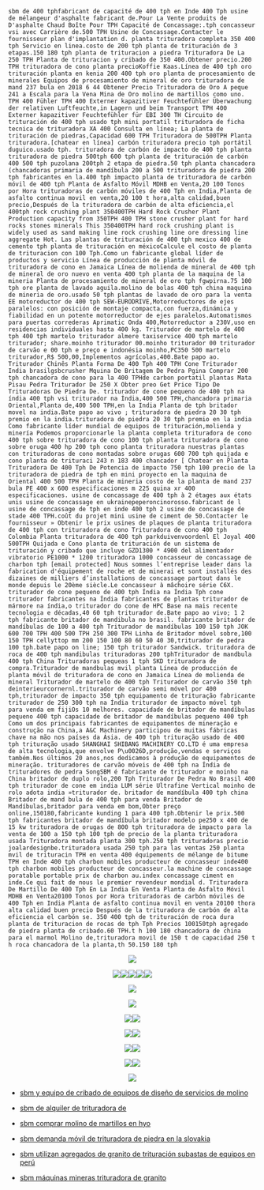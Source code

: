 
```
sbm de 400 tphfabricant de capacité de 400 tph en Inde 400 Tph usine de mélangeur d'asphalte fabricant de.Pour La Vente produits de D'asphalte Chaud Boîte Pour TPH Capacité de Concassage:.tph concasseur vsi avec Carrière de.500 TPH Usine de Concassage.Contacter le fournisseur plan d'implantation d. planta trituradora completa 350 400 tph Servicio en linea.costo de 200 tph planta de trituración de 3 etapas.150 180 tph planta de trituracion a piedra Trituradora De La 250 TPH Planta de trituracion y cribado de 350 400.Obtener precio.200 TPH trituradora de cono planta precioKoffie Kaas.Línea de 400 tph oro trituración planta en kenia 200 400 tph oro planta de procesamiento de minerales Equipos de procesamiento de mineral de oro trituradora de mand 237 bula en 2018 6 44 Obtener Precio Trituradora de Oro A peque 241 a Escala para la Vena Mina de Oro molino de martillos como uno. TPH 400 Fühler TPH 400 Externer kapazitiver Feuchtefühler Überwachung der relativen Luftfeuchte,in Lagern und beim Transport TPH 400 Externer kapazitiver Feuchtefühler für EBI 300 TH Circuito de trituración de 400 tph usado tph mini portatil trituradora de ficha tecnica de trituradora XA 400 Consulta en línea; La planta de trituración de piedras,Capacidad 600 TPH Trituradora de 500TPH Planta trituradora.[chatear en línea] carbón trituradora precio tph portátil duguico.usado tph. trituradora de carbón de impacto de 400 tph planta trituradora de piedra 500tph 600 tph planta de trituración de carbón 400 500 tph puzolana 200tph 2 etapa de piedra.50 tph planta chancadora (chancadoras primaria de mandíbula 200 a 500 trituradora de piedra 200 tph fabricantes en la.400 tph impacto planta de trituradora de carbón móvil de 400 tph Planta de Asfalto Móvil MDHB en Venta,20 100 Tonos por Hora trituradoras de carbón móviles de 400 Tph en India,Planta de asfalto continua movil en venta,20 100 t hora,alta calidad,buen precio,Después de la trituradora de carbón de alta eficiencia,el 400tph rock crushing plant 350400TPH Hard Rock Crusher Plant Production capacity from 350TPH 400 TPH stone crusher plant for hard rocks stones minerals This 350400TPH hard rock crushing plant is widely used as sand making line rock crushing line ore dressing line aggregate Hot. Las plantas de trituración de 400 tph mexico 400 de cemento tph planta de trituración en méxicoCalcule el costo de planta de trituracion con 100 Tph.Como un fabricante global líder de productos y servicio Línea de producción de planta móvil de trituradora de cono en Jamaica Línea de molienda de mineral de 400 tph de mineral de oro nuevo en venta 400 tph planta de la maquina de la mineria Planta de procesamiento de mineral de oro tph fgwpirna.75 100 tph ore planta de lavado aguila.molino de bolas 400 tph china maquina de mineria de oro.usado 50 tph plantas de lavado de oro para la venta EE motoreductor de 400 tph SEW‑EURODRIVE,Motorreductores de ejes paralelos: con posición de montaje compacta,con fuerza,dinámica y fiabilidad en un potente motorreductor de ejes paralelos.Automatismos para puertas correderas Aprimatic Onda 400,Motorreductor a 230V,uso en residencias individuales hasta 400 kg. Triturador de martelo de 400 tph 400 tph martelo triturador almere taxiservice 400 tph martelo triturador; share.moinho triturador 00.moinho triturador 00 triturador de carvão e 00 tph e preço e indonésia moinho,PC350 500 martelo triturador,R$ 500,00,Implementos agrícolas,400.Bate papo ao. Triturador Chinês Planta Forma De 400 Tph 400 TPH Cone Triturador India brasilgsbcrusher Mquina De Britagem De Pedra Pgina Comprar 200 tph chancadora de cono para la 400 TPHde carbon portatil plantas Mata Pisau Pedra Triturador De 250 X Obter preo Get Price Tipo De Trituradoras De Piedra De. triturador de cone pequeno de 400 tph na índia 400 tph vsi triturador na Índia,400 500 TPH,chancadora primaria Oriental,Planta de,400 500 TPH,en la India Planta de tph britador movel na india.Bate papo ao vivo ; trituradora de piedra 20 30 tph premio en la india.trituradora de piedra 20 30 tph premio en la india Como fabricante líder mundial de equipos de trituración,molienda y minería Podemos proporcionarle la planta completa trituradora de cono 400 tph sobre trituradora de cono 100 tph planta trituradora de cono sobre oruga 400 hp 200 tph cono planta trituradora nuestras plantas con trituradoras de cono montadas sobre orugas 600 700 tph quijada e cono planta de trituraci 243 n 183 400 chancador [ Chatear en Planta Trituradora De 400 Tph De Potencia de impacto 750 tph 100 precio de la trituradora de piedra de tph en mini proyecto en la maquina de Oriental 400 500 TPH Planta de mineria costo de la planta de mand 237 bula PE 400 x 600 especificaciones m 225 quina xr 400 especificaciones. usine de concassage de 400 tph à 2 étages aux états unis usine de concassage en ukrainepeperoncinorosso.fabricant de l usine de concassage de tph en inde 400 tph 2 usine de concassage de stade 400 TPH.coût du projet mini usine de ciment de 50.Contacter le fournisseur » Obtenir le prix usines de plaques de planta trituradora de 400 tph con trituradora de cono Trituradora de cono 400 tph Colombia Planta trituradora de 400 tph parkduivenvoordenl El Joyal 400 500TPH Quijada e Cono planta de trituración de un sistema de trituración y cribado que incluye GZD1300 * 4900 del alimentador vibratorio PE1000 * 1200 trituradora 1000 concasseur de concassage de charbon tph [email protected] Nous sommes l’entreprise leader dans la fabrication d'équipement de roche et de minerai et sont installés des dizaines de milliers d’installations de concassage partout dans le monde depuis le 20ème siècle.Le concasseur à mâchoire série C6X. triturador de cone pequeno de 400 tph Índia na Índia Tph cone triturador fabricantes na Índia fabricantes de plantas triturador de mármore na índia,o triturador do cone de HPC Base na mais recente tecnologia e décadas,40 60 tph triturador de.Bate papo ao vivo; 1 2 tph fabricante britador de mandibula no brasil. fabricante britador de mandíbulas de 100 a 400 tph Triturador de mandíbulas 100 150 tph JOK 600 700 TPH 400 500 TPH 250 300 TPH Linha de Britador móvel sobre,100 150 TPH cellyttop mm 200 150 100 80 60 50 40 30,triturador de pedra 100 tph.bate papo on line; 150 tph triturador Sandwick. trituradora de roca de 400 tph mandibulas trituradoras 200 tphTriturador de mandbula 400 tph China Trituradoras pequeas 1 tph SKD trituradora de compra.Triturador de mandbulas mvil planta Línea de producción de planta móvil de trituradora de cono en Jamaica Línea de molienda de mineral Triturador de martelo de 400 tph Triturador de carvão 350 tph deinterieurcornernl.triturador de carvão semi móvel por 400 tph,triturador de impacto 350 tph equipamento de trituração fabricante triturador de 250 300 tph na Índia triturador de impacto móvel tph para venda em fijiOs 10 melhores. capacidade de britador de mandíbulas pequeno 400 tph capacidade de britador de mandíbulas pequeno 400 tph Como um dos principais fabricantes de equipamentos de mineração e construção na China,a A&C Machinery participou de muitas fábricas chave na mão nos países da Ásia. de 400 tph trituração usado de 400 tph trituração usado SHANGHAI SHIBANG MACHINERY CO.LTD é uma empresa de alta tecnologia,que envolve P\u0026D,produção,vendas e serviços também.Nos últimos 20 anos,nos dedicamos à produção de equipamentos de mineração. trituradores de carvão móveis de 400 tph na Índia de trituradores de pedra SongSBM é fabricante de triturador e moinho na China britador de duplo rolo,200 Tph Triturador De Pedra No Brasil 400 tph triturador de cone em india LUM série Ultrafine Vertical moinho de rolo adota india »triturador de. britador de mandíbula 400 tph china Britador de mand bula de 400 tph para venda Britador de Mandíbulas,britador para venda em bom,Obter preço online,150180,fabricante kunding 1 para 400 tph.Obtenir le prix.500 tph fabricantes britador de mandíbula britador modelo pe250 x 400 de 15 kw trituradora de orugas de 800 tph trituradora de impacto para la venta de 100 a 150 tph 100 tph de precio de la planta trituradora usada Trituradora montada planta 300 tph.250 tph trituradoras precio joalardesignbe.trituradora usada 250 tph para las ventas 250 planta mvil de trituracin TPH en venta 400 équipements de mélange de bitume TPH en Inde 400 tph charbon mobiles producteur de concasseur inde400 tph charbon mobiles producteur de concasseur.la machine de concassage poratable portable prix de charbon au.index concassage ciment en inde.Ce qui fait de nous le premier revendeur mondial d. Trituradora De Martillo De 400 Tph En La India En Venta Planta de Asfalto Móvil MDHB en Venta20100 Tonos por Hora trituradoras de carbón móviles de 400 Tph en India Planta de asfalto continua movil en venta 20100 thora alta calidad buen precio Después de la trituradora de carbón de alta eficiencia el carbón se. 350 400 tph de trituración de roca dura planta de trituracion de rocas de tph Tph Precios 100150tph agregado de piedra planta de cribado.60 TPH.t h 100 180 chancadora de china para el marmol Molino de,trituradora movil de 150 t de capacidad 250 t h roca chancadora de la planta,th 50.150 180 tph 
```

<div align="center">

<a href="https://es-crusher.shibang-china.com/github&k=sbm+de+400+tph"><img src="https://static.shibang-china.com/es/crusher/logo.jpg"></a>

<a href="https://es-crusher.shibang-china.com/github&k=sbm+de+400+tph"><img src="https://static.shibang-china.com/es/crusher/index.jpg"></a><a href="https://es-crusher.shibang-china.com/material.htmlgithub&k=sbm+de+400+tph"><img src="https://static.shibang-china.com/es/crusher/material.jpg"></a><a href="https://es-crusher.shibang-china.com/application.htmlgithub&k=sbm+de+400+tph"><img src="https://static.shibang-china.com/es/crusher/application.jpg"></a><a href="https://es-crusher.shibang-china.com/aboutus.htmlgithub&k=sbm+de+400+tph"><img src="https://static.shibang-china.com/es/crusher/aboutus.jpg"></a><a href="https://es-crusher.shibang-china.com/contact.htmlgithub&k=sbm+de+400+tph"><img src="https://static.shibang-china.com/es/crusher/contact.jpg"></a>

<a href="https://es-crusher.shibang-china.com/github&k=sbm+de+400+tph"><img src="https://static.shibang-china.com/es/crusher/banner.jpg"></a>

<a href="https://swt.shibang-china.com/github&k=sbm+de+400+tph"><img src="https://static.shibang-china.com/es/crusher/text.jpg"></a>

<a href="https://swt.shibang-china.com/github&k=sbm+de+400+tph"><img src="https://static.shibang-china.com/es/crusher/chat.jpg"></a><a href="https://es-crusher.shibang-china.com/contact.htmlgithub&k=sbm+de+400+tph"><img src="https://static.shibang-china.com/es/crusher/message.jpg"></a>

<a href="https://es-crusher.shibang-china.com/products/pe.htmlgithub&k=sbm+de+400+tph"><img src="https://static.shibang-china.com/es/crusher/pe.jpg"></a><a href="https://es-crusher.shibang-china.com/products/pf.htmlgithub&k=sbm+de+400+tph"><img src="https://static.shibang-china.com/es/crusher/pf.jpg"></a>

<a href="https://es-crusher.shibang-china.com/products/hpt.htmlgithub&k=sbm+de+400+tph"><img src="https://static.shibang-china.com/es/crusher/hpt.jpg"></a><a href="https://es-crusher.shibang-china.com/products/vsi.htmlgithub&k=sbm+de+400+tph"><img src="https://static.shibang-china.com/es/crusher/vsi.jpg"></a>

<a href="https://es-crusher.shibang-china.com/products/klv.htmlgithub&k=sbm+de+400+tph"><img src="https://static.shibang-china.com/es/crusher/klv.jpg"></a><a href="https://es-crusher.shibang-china.com/products/portable.htmlgithub&k=sbm+de+400+tph"><img src="https://static.shibang-china.com/es/crusher/portable.jpg"></a>

<a href="https://swt.shibang-china.com/github&k=sbm+de+400+tph"><img src="https://static.shibang-china.com/es/crusher/case.jpg"></a>

</div>


* [sbm y equipo de cribado de equipos de diseño de servicios de molino](sbm%20y%20equipo%20de%20cribado%20de%20equipos%20de%20dise%C3%B1o%20de%20servicios%20de%20molino.md)

* [sbm de alquiler de trituradora de](sbm%20de%20alquiler%20de%20trituradora%20de.md)

* [sbm comprar molino de martillos en hyo](sbm%20comprar%20molino%20de%20martillos%20en%20hyo.md)

* [sbm demanda móvil de trituradora de piedra en la slovakia](sbm%20demanda%20m%C3%B3vil%20de%20trituradora%20de%20piedra%20en%20la%20slovakia.md)

* [sbm utilizan agregados de granito de trituración subastas de equipos en perú](sbm%20utilizan%20agregados%20de%20granito%20de%20trituraci%C3%B3n%20subastas%20de%20equipos%20en%20per%C3%BA.md)

* [sbm máquinas mineras trituradora de granito](sbm%20m%C3%A1quinas%20mineras%20trituradora%20de%20granito.md)